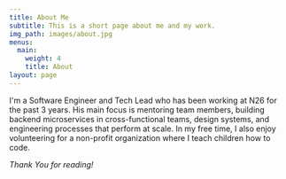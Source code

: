 ```yaml
---
title: About Me
subtitle: This is a short page about me and my work.
img_path: images/about.jpg
menus:
  main:
    weight: 4
    title: About
layout: page
---
```



I'm a Software Engineer and Tech Lead who has been working at N26 for the past 3 years. His main focus is mentoring team members, building backend microservices in cross-functional teams, design systems, and engineering processes that perform at scale. In my free time, I also enjoy volunteering for a non-profit organization where I teach children how to code.

*Thank You for reading!*
